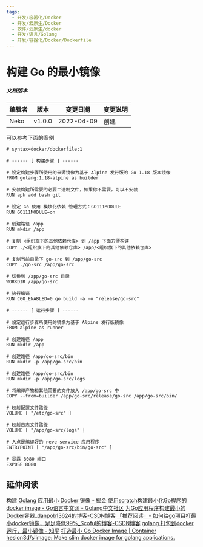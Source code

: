 ```yaml
---
tags:
  - 开发/容器化/Docker
  - 开发/云原生/Docker
  - 软件/云原生/docker
  - 开发/语言/Golang
  - 开发/容器化/Docker/Dockerfile
---
```


# 构建 Go 的最小镜像

##### 文档版本

| 编辑者 | 版本 | 变更日期 | 变更说明 |
| ----- | --- | ------- | ------- |
| Neko | v1.0.0 | 2022-04-09 | 创建 |

可以参考下面的案例

```docker
# syntax=docker/dockerfile:1

# ------ [ 构建步骤 ] ------

# 设定构建步骤所使用的来源镜像为基于 Alpine 发行版的 Go 1.18 版本镜像
FROM golang:1.18-alpine as builder

# 安装构建所需要的必要二进制文件，如果你不需要，可以不安装
RUN apk add bash git

# 设定 Go 使用 模块化依赖 管理方式：GO111MODULE
RUN GO111MODULE=on

# 创建路径 /app
RUN mkdir /app

# 复制 <组织旗下的其他依赖仓库> 到 /app 下面方便构建
COPY ./<组织旗下的其他依赖仓库> /app/<组织旗下的其他依赖仓库>

# 复制当前目录下 go-src 到 /app/go-src
COPY ./go-src /app/go-src

# 切换到 /app/go-src 目录
WORKDIR /app/go-src

# 执行编译
RUN CGO_ENABLED=0 go build -a -o "release/go-src"

# ------ [ 运行步骤 ] ------

# 设定运行步骤所使用的镜像为基于 Alpine 发行版镜像
FROM alpine as runner

# 创建路径 /app
RUN mkdir /app

# 创建路径 /app/go-src/bin
RUN mkdir -p /app/go-src/bin

# 创建路径 /app/go-src/bin
RUN mkdir -p /app/go-src/logs

# 将编译产物和其他需要的文件放入 /app/go-src 中
COPY --from=builder /app/go-src/release/go-src /app/go-src/bin/

# 映射配置文件路径
VOLUME [ "/etc/go-src" ]

# 映射日志文件路径
VOLUME [ "/app/go-src/logs" ]

# 入点是编译好的 neve-service 应用程序
ENTRYPOINT [ "/app/go-src/bin/go-src" ]

# 暴露 8080 端口
EXPOSE 8080
```

## 延伸阅读

[构建 Golang 应用最小 Docker 镜像 - 掘金](https://juejin.cn/post/6844904174396637197)
[使用scratch构建最小化Go程序的docker image - Go语言中文网 - Golang中文社区](https://studygolang.com/articles/24854)
[为Go应用程序构建最小的Docker容器_danpob13624的博客-CSDN博客](https://blog.csdn.net/danpob13624/article/details/106778642)
[「推荐阅读」- 如何给go项目打最小docker镜像，足足降低99%_Scoful的博客-CSDN博客](https://blog.csdn.net/Scoful/article/details/120729102)
[golang 打包到docker运行，最小镜像 - 知乎](https://zhuanlan.zhihu.com/p/382175578)
[打造最小 Go Docker Image | Container](https://tachingchen.com/tw/blog/building-minimal-docker-image-for-go-applications/)
[hesion3d/slimage: Make slim docker image for golang applications.](https://github.com/hesion3d/slimage)
